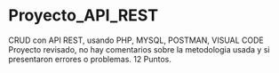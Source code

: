 # Proyecto_API_REST
CRUD con API REST, usando PHP, MYSQL, POSTMAN, VISUAL CODE 
Proyecto revisado, no hay comentarios sobre la metodologia usada y si presentaron errores o problemas. 12 Puntos.
